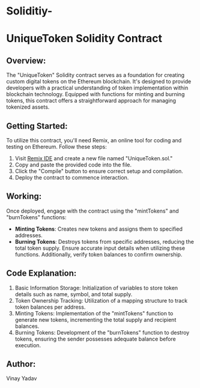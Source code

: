 # Soliditiy-
# UniqueToken Solidity Contract

## Overview:
The "UniqueToken" Solidity contract serves as a foundation for creating custom digital tokens on the Ethereum blockchain. It's designed to provide developers with a practical understanding of token implementation within blockchain technology. Equipped with functions for minting and burning tokens, this contract offers a straightforward approach for managing tokenized assets.

## Getting Started:
To utilize this contract, you'll need Remix, an online tool for coding and testing on Ethereum. Follow these steps:
1. Visit [Remix IDE](https://remix.ethereum.org/) and create a new file named "UniqueToken.sol."
2. Copy and paste the provided code into the file.
3. Click the "Compile" button to ensure correct setup and compilation.
4. Deploy the contract to commence interaction.

## Working:
Once deployed, engage with the contract using the "mintTokens" and "burnTokens" functions:
- **Minting Tokens**: Creates new tokens and assigns them to specified addresses.
- **Burning Tokens**: Destroys tokens from specific addresses, reducing the total token supply.
Ensure accurate input details when utilizing these functions. Additionally, verify token balances to confirm ownership.

## Code Explanation:

1. Basic Information Storage: Initialization of variables to store token details such as name, symbol, and total supply.
2. Token Ownership Tracking: Utilization of a mapping structure to track token balances per address.
3. Minting Tokens: Implementation of the "mintTokens" function to generate new tokens, incrementing the total supply and recipient balances.
4. Burning Tokens: Development of the "burnTokens" function to destroy tokens, ensuring the sender possesses adequate balance before execution.

## Author:
Vinay Yadav
